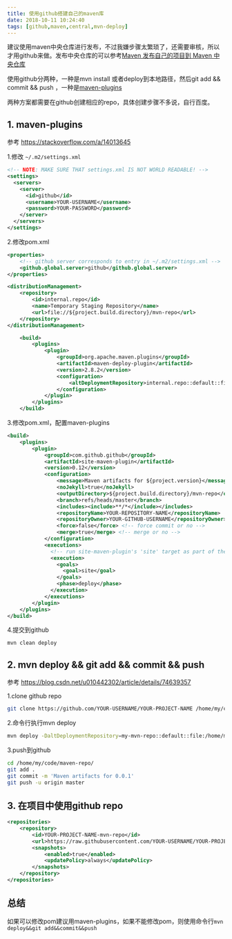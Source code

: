 ```yaml
---
title: 使用github搭建自己的maven库
date: 2018-10-11 10:24:40
tags: [github,maven,central,mvn-deploy]
---
```




建议使用maven中央仓库进行发布，不过我嫌步骤太繁琐了，还需要审核，所以才用github来做。发布中央仓库的可以参考[Maven 发布自己的项目到 Maven 中央仓库](https://www.cnblogs.com/binarylei/p/8628245.html)



使用github分两种，一种是mvn install 或者deploy到本地路径，然后git add && commit && push ，一种是[maven-plugins](https://github.com/github/maven-plugins#readme)



<!--more-->



两种方案都需要在github创建相应的repo，具体创建步骤不多说，自行百度。



## 1. maven-plugins

参考 https://stackoverflow.com/a/14013645

1.修改 `~/.m2/settings.xml`

```xml
<!-- NOTE: MAKE SURE THAT settings.xml IS NOT WORLD READABLE! -->
<settings>
  <servers>
    <server>
      <id>github</id>
      <username>YOUR-USERNAME</username>
      <password>YOUR-PASSWORD</password>
    </server>
  </servers>
</settings>
```

2.修改pom.xml

```xml
<properties>
    <!-- github server corresponds to entry in ~/.m2/settings.xml -->
    <github.global.server>github</github.global.server>
</properties>

<distributionManagement>
    <repository>
        <id>internal.repo</id>
        <name>Temporary Staging Repository</name>
        <url>file://${project.build.directory}/mvn-repo</url>
    </repository>
</distributionManagement>

	<build>
		<plugins>
            <plugin>
                <groupId>org.apache.maven.plugins</groupId>
                <artifactId>maven-deploy-plugin</artifactId>
                <version>2.8.2</version>
                <configuration>
                    <altDeploymentRepository>internal.repo::default::file://${project.build.directory}/mvn-repo</altDeploymentRepository>
                </configuration>
            </plugin>
		</plugins>
	</build>
```

3.修改pom.xml，配置maven-plugins

```xml
<build>
    <plugins>
        <plugin>
            <groupId>com.github.github</groupId>
            <artifactId>site-maven-plugin</artifactId>
            <version>0.12</version>
            <configuration>
                <message>Maven artifacts for ${project.version}</message>  <!-- git commit message -->
                <noJekyll>true</noJekyll>                                  <!-- disable webpage processing -->
                <outputDirectory>${project.build.directory}/mvn-repo</outputDirectory> <!-- matches distribution management repository url above -->
                <branch>refs/heads/master</branch>                       <!-- remote branch name -->
                <includes><include>**/*</include></includes>
                <repositoryName>YOUR-REPOSITORY-NAME</repositoryName>      <!-- github repo name -->
                <repositoryOwner>YOUR-GITHUB-USERNAME</repositoryOwner>    <!-- github username  -->
                <force>false</force> <!-- force commit or no -->
                <merge>true</merge> <!-- merge or no -->
            </configuration>
            <executions>
              <!-- run site-maven-plugin's 'site' target as part of the build's normal 'deploy' phase -->
              <execution>
                <goals>
                  <goal>site</goal>
                </goals>
                <phase>deploy</phase>
              </execution>
            </executions>
        </plugin>
    </plugins>
</build>
```

4.提交到github

```bash
mvn clean deploy
```


## 2. mvn deploy && git add && commit && push

参考 https://blog.csdn.net/u010442302/article/details/74639357

1.clone github repo

```bash
git clone https://github.com/YOUR-USERNAME/YOUR-PROJECT-NAME /home/my/code/maven-repo/
```

2.命令行执行mvn deploy

```bash
mvn deploy -DaltDeploymentRepository=my-mvn-repo::default::file:/home/my/code/maven-repo/
```

3.push到github

```bash
cd /home/my/code/maven-repo/
git add .
git commit -m 'Maven artifacts for 0.0.1'
git push -u origin master
```



## 3. 在项目中使用github repo

```xml
<repositories>
    <repository>
        <id>YOUR-PROJECT-NAME-mvn-repo</id>
        <url>https://raw.githubusercontent.com/YOUR-USERNAME/YOUR-PROJECT-NAME/master/</url>
        <snapshots>
            <enabled>true</enabled>
            <updatePolicy>always</updatePolicy>
        </snapshots>
    </repository>
</repositories>
```



## 总结

如果可以修改pom建议用maven-plugins，如果不能修改pom，则使用命令行`mvn deploy&&git add&&commit&&push`